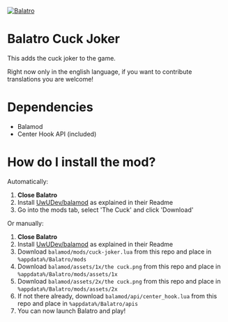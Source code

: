 [![Balatro](https://www.playbalatro.com/assets/logo2-C9SU2BrI.png)](https://www.playbalatro.com/)

# Balatro Cuck Joker

This adds the cuck joker to the game.

Right now only in the english language, if you want to contribute translations you are welcome!

# Dependencies 
- Balamod
- Center Hook API (included)

# How do I install the mod?

Automatically:
1. **Close Balatro**
2. Install [UwUDev/balamod](https://github.com/UwUDev/balamod) as explained in their Readme
3. Go into the mods tab, select 'The Cuck' and click 'Download'

Or manually:
1. **Close Balatro**
2. Install [UwUDev/balamod](https://github.com/UwUDev/balamod) as explained in their Readme
3. Download `balamod/mods/cuck-joker.lua` from this repo and place in  `%appdata%/Balatro/mods`
4. Download `balamod/assets/1x/the cuck.png` from this repo and place in  `%appdata%/Balatro/mods/assets/1x`
5. Download `balamod/assets/2x/the cuck.png` from this repo and place in  `%appdata%/Balatro/mods/assets/2x`
6. If not there already, download `balamod/api/center_hook.lua` from this repo and place in  `%appdata%/Balatro/apis`
7. You can now launch Balatro and play!
